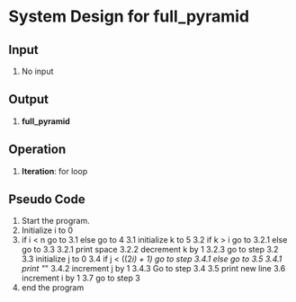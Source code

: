 # System Design for full_pyramid

## Input
1. No input

## Output
1. **full_pyramid**

## Operation
1. **Iteration**: for loop

## Pseudo Code
1. Start the program.
2. Initialize i to 0
3. if i < n go to 3.1 else go to 4
    3.1 initialize k to 5
    3.2 if k > i go to 3.2.1 else go to 3.3
        3.2.1 print space
        3.2.2 decrement k by 1
        3.2.3 go to step 3.2
    3.3 initialize j to 0
    3.4 if j < ((2*i) + 1) go to step 3.4.1 else go to 3.5
        3.4.1 print "*"
        3.4.2 increment j by 1
        3.4.3 Go to step 3.4
    3.5 print new line
    3.6 increment i by 1
    3.7 go to step 3
4. end the program